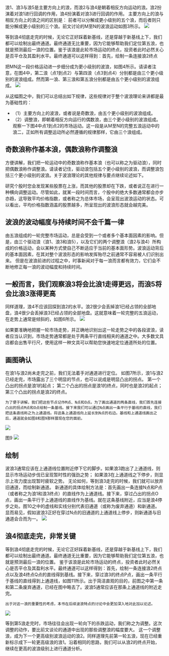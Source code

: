 浪1、浪3与浪5是主要方向上的浪，而浪2与浪4是朝着相反方向运动的浪。浪2扮演着对浪1进行回调的作用，浪4扮演着对浪3进行回调的作用。
主要方向上的浪与相反方向上的浪之间的区别是：
前者可以分解成更小级别的五个浪，而后者则只能分解成更小级别的三个浪。前文讨论的M至N的波浪运动如图3所示。
![](./img/3.png)

等到浪4彻底走完的时候，无论它正好踩着新基线，还是穿越于新基线上下，我们都可以绘制出最终通道。最终通道无比重要，因为它能够帮助我们定位第五浪，也就是预测最后一浪的位置。鉴于该浪是此轮市场运动的终点，投资者此时必然关心是否平仓及其盈利水平。最终通道可以这样得到：首先，绘制一条连接浪2终点

把MN这一段价格运动进一步细分成为更小级别的波浪，如图4所示。请读者注意，在图4中，第二浪（点1到点2）与第四浪（点3到点4）分别都是由三个更小级别的波浪组成。然而第一浪、第三浪和第五浪分别都是由五个更小级别的波浪组成。
![](./img/4.jpg)

从这幅图之中，我们可以总结出如下规律，这些规律对于整个波浪理论来讲都是最为基础性的：
- （1）主要方向上的波浪，或者说是奇数浪，由五个更小级别的波浪组成。
- （2）调整浪，即朝着相反方向运行的偶数浪，由三个更小级别的波浪组成。
观察一下图4中点1到点2的市场运动。这一段是从M至N的完整五浪运动中的浪二，正如所有调整运动所必然遵循的规律那样，它由三个浪组成。

## 奇数浪称作基本浪，偶数浪称作调整浪
方便讲解，我们把一轮运动中的奇数浪称作基本浪（也可以称之为驱动浪），同时把偶数浪称作调整浪。请读者记住，驱动浪包括五个更小级别的波浪，而调整浪包括三个更小级别的波浪。关于波浪理论的其他规律与要点继续论述如下。

研究个股时您会发现某些股票在上涨，而其他的股票却在下跌，或者说正在进行一种横向调整运动。尽管如此，就某一段时间而言，个股中的绝大多数通常都会亦步亦趋，这导致平均价格指数，或者称之为总体市场，会呈现出波浪运动的状态。可以看出，平均价格指数涵盖的股票越多，所呈现出的波浪形态就会越完美。

## 波浪的波动幅度与持续时间不会千篇一律
由五浪组成的一轮完整市场运动，总是会受到一个或者多个基本面因素的影响。但是，由三个驱动浪（浪1、浪3和浪5），以及它们的两个调整浪（浪2与浪4）所构成的价格运动，会以某种方式使自己不断适应于当前的基本面形势。波浪运动背后的基本面因素，在其对整个波浪形态的影响发挥殆尽之前通常不容易被人们识别出来。
但是在波浪前进的过程之中，时事新闻对于每一浪而言都有效力，它们会不断地修正每一浪的波动幅度和持续时间。
## 一般而言，我们观察浪3将会比浪1走得更远，而浪5将会比浪3涨得更高
同样道理，浪4不应该回探到浪2的水平。浪2很少会丢掉浪1已经占领的全部地盘，浪4很少会丢掉浪3已经占领的全部地盘。这就意味着一轮完整的五浪运动，在走势上通常是倾斜的，如图6所示。
![](./img/6.jpg)

如果要准确地把握一轮市场走势，并正确地识别出这一轮走势之中的各段波浪，读者应当认识到，市场走势通常都是处于两条平行直线相夹的通道之中。大多数文具店都会出售平行尺，使用这样一种文具可以帮助您快速地定位通道所处的位置。

## 画图确认
在浪1与浪2尚未走完之前，我们无法着手对通道进行定位。
如图7所示，浪1与浪2已经走完，市场露出了三个明显的节点，也可以说成是明显凸出的拐点。
第一个凸出的拐点是浪1的起点；
第二个凸出的拐点是浪1的终点，同时也是浪2的起点；
第三个凸出的拐点是浪2的终点。
```
为了便于讲解，我们把这些节点记作M点、N点和O点。为了画出通道的两条直线，我们首先连接凸出的拐点M点和O点绘制一条基线。接下来我们可以通过N点画出一条平行于基线的直线，我们把这条直线称之为上通道线。将这条上通道线向上延长到N点的右边。基线和上通道线画出之后，通道就会如图8和图9那样展现在您的面前。
```

![](./img/7-8.jpg)

图9
![](./img/9.jpg)
## 绘制
波浪3通常应该在上通道线位置附近停下它的脚步。如果浪3跑出了上通道线，则显示市场运动步伐已呈现暂时性的强劲之势；
如果浪3在上通道线之下停步，则显示上攻力度出现暂时疲软之势。
无论如何，等到浪3走完的时候，我们就可以放弃旧通道，而绘制新通道。
新通道的具体绘制方法是：首先画出一条连接N点和P点（或者称之为浪1和浪3终点）的直线作为上通道线。接下来，穿过凸出的拐点O点，画出一条平行于上通道线的直线作为基线。就在这条基线附近，应当是浪4停步之处。图10之中的虚线和实线分别代表旧通道（或称为废弃通道）和新通道。显而易见，假如波浪3正好在穿过N点的旧通道的上通道线上停步，则新通道与旧通道会合而为一。
![](./img/10.jpg)

## 浪4彻底走完，非常关键
等到浪4彻底走完的时候，无论它正好踩着新基线，还是穿越于新基线上下，我们都可以绘制出最终通道。最终通道无比重要，因为它能够帮助我们定位第五浪，也就是预测最后一浪的位置。
鉴于该浪是此轮市场运动的终点，投资者此时必然关心是否平仓及其盈利水平。最终通道可以这样得到：首先，绘制一条连接浪2终点点以及浪4终点Q点的直线得到基线。接下来，穿过浪3的终点P点，画出一条平行于基线的直线得到上通道线，如图11所示。出于简洁直观的目的，前图之中第一条和第二条废弃通道，已经在图中略去了。波浪5通常应该在那条上通道线的附近走完。
```
出于对这一浪的重要性的考虑，本书在后续波浪特点的讨论中会更加深入地对此加以论述。
```
![](./img/11.jpg)

等到第5浪走完时，市场往往会出现一轮向下的杀跌运动，我们称之为调整。这次调整的动作，要比前文谈论的通道中出现的那些调整浪的幅度要大。
这一个调整浪，成为下一个更高级别波浪运动的浪2。同样道理先前第一轮五浪，现在已经重新标示成下一轮更高级浪的浪1。沿着相同的思路，我们可以从浪2的终点开始，继续在更高的波浪级别上进行通道分析。